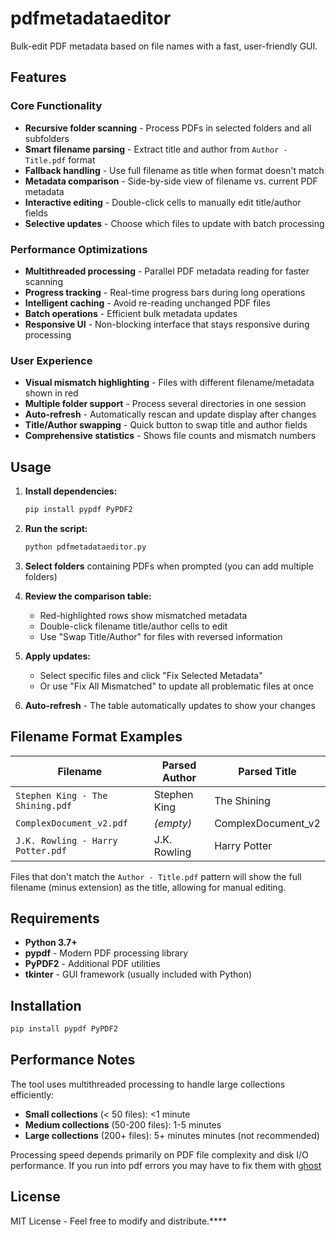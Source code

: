 # pdfmetadataeditor

Bulk-edit PDF metadata based on file names with a fast, user-friendly GUI.

## Features

### Core Functionality
- **Recursive folder scanning** - Process PDFs in selected folders and all subfolders
- **Smart filename parsing** - Extract title and author from `Author - Title.pdf` format
- **Fallback handling** - Use full filename as title when format doesn't match
- **Metadata comparison** - Side-by-side view of filename vs. current PDF metadata
- **Interactive editing** - Double-click cells to manually edit title/author fields
- **Selective updates** - Choose which files to update with batch processing

### Performance Optimizations
- **Multithreaded processing** - Parallel PDF metadata reading for faster scanning
- **Progress tracking** - Real-time progress bars during long operations
- **Intelligent caching** - Avoid re-reading unchanged PDF files
- **Batch operations** - Efficient bulk metadata updates
- **Responsive UI** - Non-blocking interface that stays responsive during processing

### User Experience
- **Visual mismatch highlighting** - Files with different filename/metadata shown in red
- **Multiple folder support** - Process several directories in one session
- **Auto-refresh** - Automatically rescan and update display after changes
- **Title/Author swapping** - Quick button to swap title and author fields
- **Comprehensive statistics** - Shows file counts and mismatch numbers

## Usage

1. **Install dependencies:**
   ```bash
   pip install pypdf PyPDF2
   ```

2. **Run the script:**
   ```bash
   python pdfmetadataeditor.py
   ```

3. **Select folders** containing PDFs when prompted (you can add multiple folders)

4. **Review the comparison table:**
   - Red-highlighted rows show mismatched metadata
   - Double-click filename title/author cells to edit
   - Use "Swap Title/Author" for files with reversed information

5. **Apply updates:**
   - Select specific files and click "Fix Selected Metadata"
   - Or use "Fix All Mismatched" to update all problematic files at once

6. **Auto-refresh** - The table automatically updates to show your changes

## Filename Format Examples

| Filename | Parsed Author | Parsed Title |
|----------|---------------|--------------|
| `Stephen King - The Shining.pdf` | Stephen King | The Shining |
| `ComplexDocument_v2.pdf` | *(empty)* | ComplexDocument_v2 |
| `J.K. Rowling - Harry Potter.pdf` | J.K. Rowling | Harry Potter |

Files that don't match the `Author - Title.pdf` pattern will show the full filename (minus extension) as the title, allowing for manual editing.

## Requirements

- **Python 3.7+**
- **pypdf** - Modern PDF processing library
- **PyPDF2** - Additional PDF utilities
- **tkinter** - GUI framework (usually included with Python)

## Installation

```bash
pip install pypdf PyPDF2
```

## Performance Notes

The tool uses multithreaded processing to handle large collections efficiently:
- **Small collections** (< 50 files): <1 minute
- **Medium collections** (50-200 files): 1-5 minutes 
- **Large collections** (200+ files): 5+ minutes minutes (not recommended)

Processing speed depends primarily on PDF file complexity and disk I/O performance. If you run into pdf errors you may have to fix them with [ghost](https://ghostscript.com/)

## License

MIT License - Feel free to modify and distribute.****

